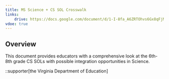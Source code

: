 ```yaml
---
title: MS Science + CS SOL Crosswalk
links:
    drive: https://docs.google.com/document/d/1-I-8fa_A6ZRTOhvs6Gx8qFjM4Gk1ECQrMi4N32l31rM/edit?usp=drive_link
vdoe: true
---
```


## Overview
This document provides educators with a comprehensive look at the 6th- 8th grade CS SOLs with possible integration opportunities in Science.

::supporter[the Virginia Department of Education]